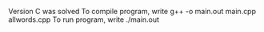 Version C was solved
    To compile program, write g++ -o main.out main.cpp allwords.cpp
    To run program, write ./main.out